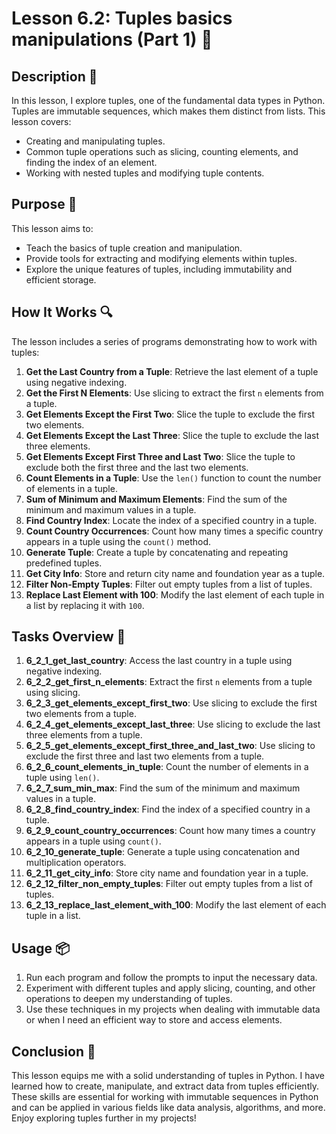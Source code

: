 # Lesson 6.2: Tuples basics manipulations (Part 1) 🔗

## Description 📝

In this lesson, I explore tuples, one of the fundamental data types in Python.
Tuples are immutable sequences, which makes them distinct from lists.
This lesson covers:

-   Creating and manipulating tuples.
-   Common tuple operations such as slicing, counting elements, and finding the index of an element.
-   Working with nested tuples and modifying tuple contents.

## Purpose 🎯

This lesson aims to:

-   Teach the basics of tuple creation and manipulation.
-   Provide tools for extracting and modifying elements within tuples.
-   Explore the unique features of tuples, including immutability and efficient storage.

## How It Works 🔍

The lesson includes a series of programs demonstrating how to work with tuples:

1. **Get the Last Country from a Tuple**: Retrieve the last element of a tuple using negative indexing.
2. **Get the First N Elements**: Use slicing to extract the first `n` elements from a tuple.
3. **Get Elements Except the First Two**: Slice the tuple to exclude the first two elements.
4. **Get Elements Except the Last Three**: Slice the tuple to exclude the last three elements.
5. **Get Elements Except First Three and Last Two**: Slice the tuple to exclude both the first three and the last two elements.
6. **Count Elements in a Tuple**: Use the `len()` function to count the number of elements in a tuple.
7. **Sum of Minimum and Maximum Elements**: Find the sum of the minimum and maximum values in a tuple.
8. **Find Country Index**: Locate the index of a specified country in a tuple.
9. **Count Country Occurrences**: Count how many times a specific country appears in a tuple using the `count()` method.
10. **Generate Tuple**: Create a tuple by concatenating and repeating predefined tuples.
11. **Get City Info**: Store and return city name and foundation year as a tuple.
12. **Filter Non-Empty Tuples**: Filter out empty tuples from a list of tuples.
13. **Replace Last Element with 100**: Modify the last element of each tuple in a list by replacing it with `100`.

## Tasks Overview 📜

1. **6_2_1_get_last_country**: Access the last country in a tuple using negative indexing.
2. **6_2_2_get_first_n_elements**: Extract the first `n` elements from a tuple using slicing.
3. **6_2_3_get_elements_except_first_two**: Use slicing to exclude the first two elements from a tuple.
4. **6_2_4_get_elements_except_last_three**: Use slicing to exclude the last three elements from a tuple.
5. **6_2_5_get_elements_except_first_three_and_last_two**: Use slicing to exclude the first three and last two elements from a tuple.
6. **6_2_6_count_elements_in_tuple**: Count the number of elements in a tuple using `len()`.
7. **6_2_7_sum_min_max**: Find the sum of the minimum and maximum values in a tuple.
8. **6_2_8_find_country_index**: Find the index of a specified country in a tuple.
9. **6_2_9_count_country_occurrences**: Count how many times a country appears in a tuple using `count()`.
10. **6_2_10_generate_tuple**: Generate a tuple using concatenation and multiplication operators.
11. **6_2_11_get_city_info**: Store city name and foundation year in a tuple.
12. **6_2_12_filter_non_empty_tuples**: Filter out empty tuples from a list of tuples.
13. **6_2_13_replace_last_element_with_100**: Modify the last element of each tuple in a list.

## Usage 📦

1. Run each program and follow the prompts to input the necessary data.
2. Experiment with different tuples and apply slicing, counting, and other operations to deepen my understanding of tuples.
3. Use these techniques in my projects when dealing with immutable data or when I need an efficient way to store and access elements.

## Conclusion 🚀

This lesson equips me with a solid understanding of tuples in Python.
I have learned how to create, manipulate, and extract data from tuples efficiently.
These skills are essential for working with immutable sequences in Python and can be applied in various fields like data analysis, algorithms, and more.
Enjoy exploring tuples further in my projects!
